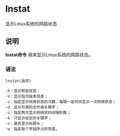 lnstat
===

显示Linux系统的网路状态

## 说明

**lnstat命令** 用来显示Linux系统的网路状态。

### 语法  

```
lnstat(选项)
```

  

```
-h：显示帮助信息；
-V：显示指令版本信息；
-c：指定显示网络状态的次数，每隔一定时间显示一次网络状态；
-d：显示可用的文件或关键字；
-i：指定两次显示网络状的间隔秒数；
-k：只显示给定的关键字；
-s：是否显示标题头；
-w：指定每个字段所占的宽度。
```


